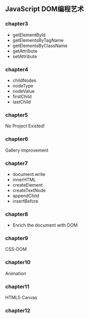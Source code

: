 
## JavaScript DOM编程艺术

### chapter3
- getElementById
- getElementsByTagName
- getElementsByClassName
- getAttribute
- setAttribute

### chapter4
- childNodes
- nodeType
- nodeValue
- firstChild
- lastChild

### chapter5
No Project Existed!

### chapter6
Gallery improvement

### chapter7
- document.write
- innerHTML
- createElement
- createTextNode
- appendChild
- insertBefore

### chapter8
- Enrich the document with DOM


### chapter9
CSS-DOM

### chapter10
Animation

### chapter11
HTML5 Canvas

### chapter12
